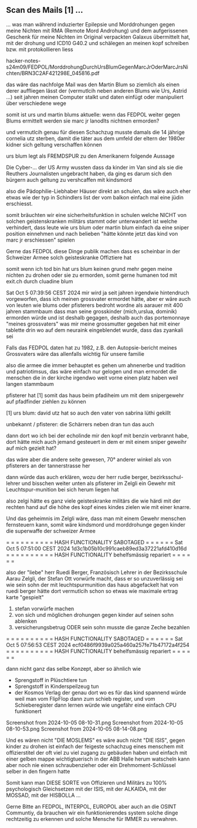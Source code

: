 ## Scan des Mails [1] ...

... was man während induzierter Epilepsie und Morddrohungen gegen meine Nichten mit RMA (Remote Mord Androhung) und dem aufgerissenen Geschenk für meine Nichten im Original verpackten Galaxus übermittelt hat, mit der drohung und ICD10 G40.2 und schälegen an meinen kopf schreiben bzw. mit protokollieren liess 


hacker-notes-s24m09/FEDPOL/MorddrohungDurchUrsBlumGegenMarcJrOderMarcJrsNichten/BRN3C2AF421298E_045816.pdf

das wäre das nachfolge Mail was den Martin Blum so ziemlich als einen derer auffliegen lässt der (vermutlcih neben anderen Blums wie Urs, Astrid ...) seit jahren meinen Computer stalkt und daten einfügt oder manipuliert über verschiedene wege

somit ist urs und martin blums aktuelle: wenn das FEDPOL weiter gegen Blums ermittelt werden sie marc jr lanodlts nichtnen ermorden?

und vermutlcih genau für diesen Schachzug musste damals die 14 jährige cornelia utz sterben, damit die täter aus dem umfeld der eltern der 1980er kidner sich geltung verschaffen können

urs blum legt als FREMDSPUR zu den Amerikanern folgende Aussage

Die Cyber-... der US Army wussten dass da kinder im Van sind als sie die Reuthers Journalisten ungebracht haben, da ging es darum sich den bürgern auch geltung zu vershcaffen mit kindsmord

also die Pädophilie-Liebhaber Häuser direkt an schulen, das wäre auch eher etwas wie der typ in Schindlers list der vom balkon einfach mal eine jüdin erschiesst.

somit bräuchten wir eine sicherheitsfunktion in schulen welche NICHT von solchen geistenskranken militärs stammt oder unterwandert ist welche verhindert, dass leute wie urs blum oder martin blum einfach da eine sniper position einnehmen und nach belieben "hätte könnte jetzt das kind von marc jr erschiessen" spielen

Gerne das FEDPOL diese Dinge publik machen dass es scheinbar in der Schweizer Armee solch geisteskranke Offiztiere hat

somit wenn ich tod bin hat urs blum keinen grund mehr gegen meine nichten zu drohen oder sie zu ermorden, somit gerne humanen tod mit exit.ch durch cluadine blum


Sat Oct  5 07:39:56 CEST 2024
mir wird ja seit jahren irgendwie hintendruch vorgeworfen, dass ich meinen grossvater ermordet hätte, aber er wäre auch von leuten wie blums oder pfisterers bedroht wordne als aarauer mit 400 jahren stammbaum dass man seine grosskinder (mich,urslua, dominik) ermorden würde und ist deshalb gegagen, deshalb auch das portemonnaye "meines grossvaters" was mir meine grossmutter gegeben hat mit einer tablette drin wo auf dem neuraink eingeblendet wurde, dass das zyankali sei

Falls das FEDPOL daten hat zu 1982, z.B. den Autopsie-bericht meines Grossvaters wäre das allenfalls wichtig für unsere familie

also die armee die immer behauptet es gehen um ahnenerbe und tradition und patriotimsus, das wäre einfach nur gelogen und man ermordet die menschen die in der kirche irgendwo weit vorne einen platz haben weil langen stammbaum

pfisterer hat [1] somit das haus beim pfadiheim um mit dem snipergewehr auf pfadfinder ziehlen zu können 

[1] urs blum: david utz hat so auch den vater von sabrina lüthi gekillt

unbekannt / pfisterer: die Schärrers neben dran tun das auch

dann dort wo ich bei der echolinde mir den kopf mit benzin verbrannt habe, dort hätte mich auch jemand gesteuert in dem er mit einem sniper geweihr auf mich gezielt hat?

das wäre aber die andere seite gewesen, 70° anderer winkel als von pfisterers an der tannerstrasse her

dann würde das auch erklären, wozu der herr rudie berger, bezirksschul-lehrer und bisschen weiter unten als pfisterer im Zelgli ein Gewehr mit Leuchtspur-munition bei sich herum liegen hat

also zelgi hätte es ganz viele geisteskranke militärs die wie härdi mit der rechten hand auf die höhe des kopf eines kindes zielen wie mit einer knarre.

Und das geheimnis im Zelgli wäre, dass man mit einem Gewehr menschen fernsteuern kann, somit wäre kindsmord und morddrohunge gegen kinder die superwaffe der schweizer Armee

= = = = = = = = = = HASH FUNCTIONALITY SABOTAGED = = = = = =
Sat Oct  5 07:51:00 CEST 2024
1d3c1b05b10c991caeb89ed3a37221afd410d16d
= = = = = = = = = = HASH FUNCTIONALITY behelfsmässig repariert = = = = = =

also der "liebe" herr Ruedi Berger, Französisch Lehrer in der Bezirksschule Aarau Zelgli, der Stefan Ott vorwürfe macht, dass er so unzuverlässig sei wie sein sohn der mit leuchtspurmunition das haus abgefackelt hat von ruedi berger hätte dort vermutlcih schon so etwas wie maximale ertrag karte "gespielt"

1. stefan vorwürfe machen
2. von sich und möglichen drohungen gegen kinder auf seinen sohn ablenken 
3. versicherungsbetrug ODER sein sohn musste die ganze Zeche bezahlen

= = = = = = = = = = HASH FUNCTIONALITY SABOTAGED = = = = = =
Sat Oct  5 07:56:53 CEST 2024
ecf0486f9939a025a460a257fe71b47172a4f254
= = = = = = = = = = HASH FUNCTIONALITY behelfsmässig repariert = = = = = =

dann nicht ganz das selbe Konzept, aber so ähnlich wie

* Sprengstoff in Plüschtiere tun
* Sprengstoff in Kinderspeilzeug tun
* der Kosmos Verlag der genau dort wo es für das kind spannend würde weil man vom FlipFlop dann zum schieb register, und vom Schieberegister dann lernen würde wie ungefähr eine einfach CPU funktionert

Screenshot from 2024-10-05 08-10-31.png
Screenshot from 2024-10-05 08-10-53.png
Screenshot from 2024-10-05 08-14-08.png

Und es wären nicht "DIE MOSLEMS" es wäre auch nicht "DIE ISIS", gegen kinder zu drohen ist einfach der feigeste schachzug eines menschem mit offizierstitel der oft viel zu viel zugang zu gebäuden haben und einfach mit einer gelben mappe wichtigtuerisch in der ABB Halle herum watscheln kann aber noch nie einen schraubenzieher oder ein Drehmoment-Schlüssel selber in den fingern hatte

Somit kann man DIESE SORTE von Offizieren und Militärs zu 100% psychologisch Gleichsetzen mit der ISIS, mit der ALKAIDA, mit der MOSSAD, mit der HISBOLLA ...

Gerne Bitte an FEDPOL, INTERPOL, EUROPOL aber auch an die OSINT Communtiy, da brauchen wir ein funktionierendes system solche dinge rechtzeitig zu erkennen und solche Mensche für IMMER zu verwahren.



